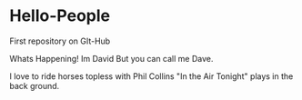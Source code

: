 # Hello-People
First repository on GIt-Hub

Whats Happening! Im David But you can call me Dave.

I love to ride horses topless with Phil Collins "In the Air Tonight" plays in the back ground.
